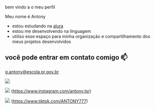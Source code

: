 bem vindo a  o meu perfil

Meu nome é Antony

- estou estudando na [alura](https://www.alura.com.br)
- estou me desenvolvendo na linguagem 
- utiliso esse espaço para minha organização e compartilhamento dos meus projetos desenvolvidos

## vocẽ pode entrar em contato comigo 📫

g.antony@escola.pr.gov.br

![](https://media.tenor.com/4tdgVCWep1IAAAAM/regele-fotbalului-regele.gif)

![](https://img.shields.io/badge/Instagram-E4405F?style=for-the-badge&logo=instagram&logoColor=white)
(https://www.instagram.com/antony.tsr)

![](https://img.shields.io/badge/TikTok-000000?style=for-the-badge&logo=tiktok&logoColor=white)
(https://www.tiktok.com/ANTONY777)

